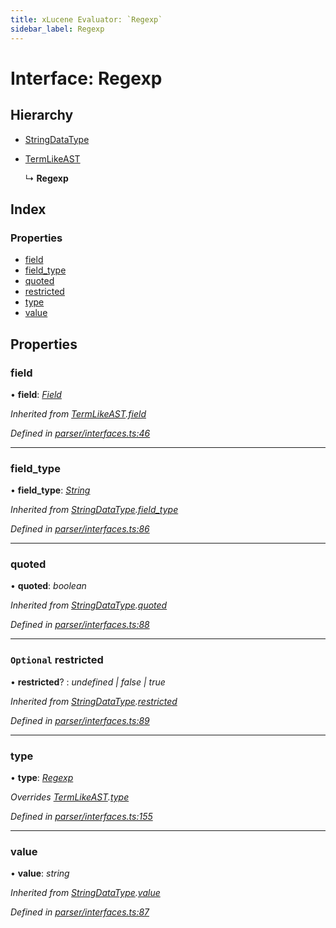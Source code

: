 ```yaml
---
title: xLucene Evaluator: `Regexp`
sidebar_label: Regexp
---
```


# Interface: Regexp

## Hierarchy

* [StringDataType](stringdatatype.md)

* [TermLikeAST](termlikeast.md)

  ↳ **Regexp**

## Index

### Properties

* [field](regexp.md#field)
* [field_type](regexp.md#field_type)
* [quoted](regexp.md#quoted)
* [restricted](regexp.md#optional-restricted)
* [type](regexp.md#type)
* [value](regexp.md#value)

## Properties

###  field

• **field**: *[Field](../overview.md#field)*

*Inherited from [TermLikeAST](termlikeast.md).[field](termlikeast.md#field)*

*Defined in [parser/interfaces.ts:46](https://github.com/terascope/teraslice/blob/d8feecc03/packages/xlucene-evaluator/src/parser/interfaces.ts#L46)*

___

###  field_type

• **field_type**: *[String](../enums/fieldtype.md#string)*

*Inherited from [StringDataType](stringdatatype.md).[field_type](stringdatatype.md#field_type)*

*Defined in [parser/interfaces.ts:86](https://github.com/terascope/teraslice/blob/d8feecc03/packages/xlucene-evaluator/src/parser/interfaces.ts#L86)*

___

###  quoted

• **quoted**: *boolean*

*Inherited from [StringDataType](stringdatatype.md).[quoted](stringdatatype.md#quoted)*

*Defined in [parser/interfaces.ts:88](https://github.com/terascope/teraslice/blob/d8feecc03/packages/xlucene-evaluator/src/parser/interfaces.ts#L88)*

___

### `Optional` restricted

• **restricted**? : *undefined | false | true*

*Inherited from [StringDataType](stringdatatype.md).[restricted](stringdatatype.md#optional-restricted)*

*Defined in [parser/interfaces.ts:89](https://github.com/terascope/teraslice/blob/d8feecc03/packages/xlucene-evaluator/src/parser/interfaces.ts#L89)*

___

###  type

• **type**: *[Regexp](../enums/asttype.md#regexp)*

*Overrides [TermLikeAST](termlikeast.md).[type](termlikeast.md#type)*

*Defined in [parser/interfaces.ts:155](https://github.com/terascope/teraslice/blob/d8feecc03/packages/xlucene-evaluator/src/parser/interfaces.ts#L155)*

___

###  value

• **value**: *string*

*Inherited from [StringDataType](stringdatatype.md).[value](stringdatatype.md#value)*

*Defined in [parser/interfaces.ts:87](https://github.com/terascope/teraslice/blob/d8feecc03/packages/xlucene-evaluator/src/parser/interfaces.ts#L87)*
